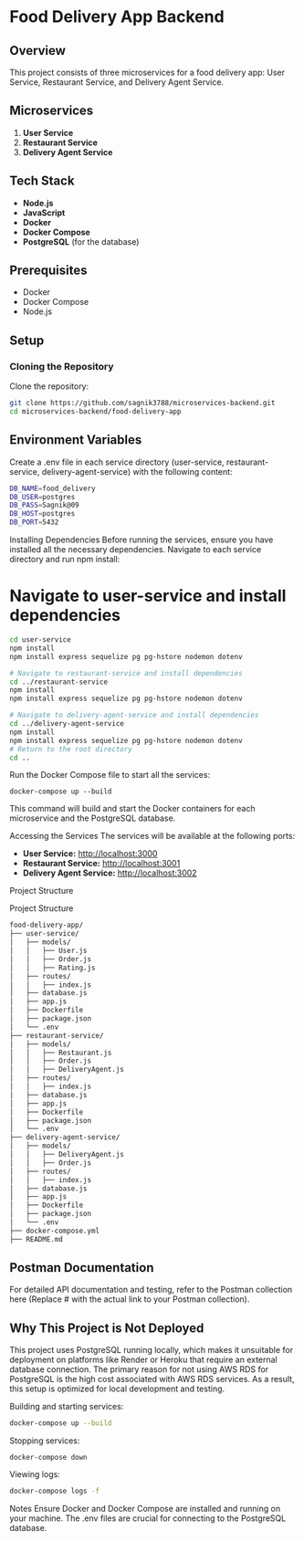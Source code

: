 # Food Delivery App Backend

## Overview

This project consists of three microservices for a food delivery app: User Service, Restaurant Service, and Delivery Agent Service.

## Microservices

1. **User Service**
2. **Restaurant Service**
3. **Delivery Agent Service**

## Tech Stack

- **Node.js**
- **JavaScript**
- **Docker**
- **Docker Compose**
- **PostgreSQL** (for the database)

## Prerequisites

- Docker
- Docker Compose
- Node.js

## Setup

### Cloning the Repository

Clone the repository:

```sh
git clone https://github.com/sagnik3788/microservices-backend.git
cd microservices-backend/food-delivery-app
```

## Environment Variables
Create a .env file in each service directory (user-service, restaurant-service, delivery-agent-service) with the following content:

```sh
DB_NAME=food_delivery
DB_USER=postgres
DB_PASS=Sagnik@09
DB_HOST=postgres
DB_PORT=5432
```

Installing Dependencies
Before running the services, ensure you have installed all the necessary dependencies. Navigate to each service directory and run npm install:


# Navigate to user-service and install dependencies

```sh
cd user-service
npm install
npm install express sequelize pg pg-hstore nodemon dotenv

# Navigate to restaurant-service and install dependencies
cd ../restaurant-service
npm install
npm install express sequelize pg pg-hstore nodemon dotenv

# Navigate to delivery-agent-service and install dependencies
cd ../delivery-agent-service
npm install
npm install express sequelize pg pg-hstore nodemon dotenv
# Return to the root directory
cd ..
```

Run the Docker Compose file to start all the services:

```
docker-compose up --build
```
This command will build and start the Docker containers for each microservice and the PostgreSQL database.

Accessing the Services
The services will be available at the following ports:

- **User Service:** [http://localhost:3000](http://localhost:3000)
- **Restaurant Service:** [http://localhost:3001](http://localhost:3001)
- **Delivery Agent Service:** [http://localhost:3002](http://localhost:3002)



Project Structure


Project Structure

```sh
food-delivery-app/
├── user-service/
│   ├── models/
│   │   ├── User.js
│   │   ├── Order.js
│   │   ├── Rating.js
│   ├── routes/
│   │   ├── index.js
│   ├── database.js
│   ├── app.js
│   ├── Dockerfile
│   ├── package.json
│   └── .env
├── restaurant-service/
│   ├── models/
│   │   ├── Restaurant.js
│   │   ├── Order.js
│   │   ├── DeliveryAgent.js
│   ├── routes/
│   │   ├── index.js
│   ├── database.js
│   ├── app.js
│   ├── Dockerfile
│   ├── package.json
│   └── .env
├── delivery-agent-service/
│   ├── models/
│   │   ├── DeliveryAgent.js
│   │   ├── Order.js
│   ├── routes/
│   │   ├── index.js
│   ├── database.js
│   ├── app.js
│   ├── Dockerfile
│   ├── package.json
│   └── .env
├── docker-compose.yml
├── README.md
```

## Postman Documentation
For detailed API documentation and testing, refer to the Postman collection here (Replace # with the actual link to your Postman collection).

## Why This Project is Not Deployed
This project uses PostgreSQL running locally, which makes it unsuitable for deployment on platforms like Render or Heroku that require an external database connection. The primary reason for not using AWS RDS for PostgreSQL is the high cost associated with AWS RDS services. As a result, this setup is optimized for local development and testing.


Building and starting services:

```sh
docker-compose up --build
```
Stopping services:

```
docker-compose down
```
Viewing logs:

```sh
docker-compose logs -f
```

Notes
Ensure Docker and Docker Compose are installed and running on your machine.
The .env files are crucial for connecting to the PostgreSQL database.
